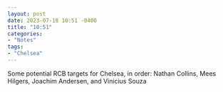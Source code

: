 ```yaml
---
layout: post
date: 2023-07-18 10:51 -0400
title: "10:51"
categories:
- "Notes"
tags:
- "Chelsea"
---
```


Some potential RCB targets for Chelsea, in order: Nathan Collins, Mees Hilgers, Joachim Andersen, and Vinicius Souza 
